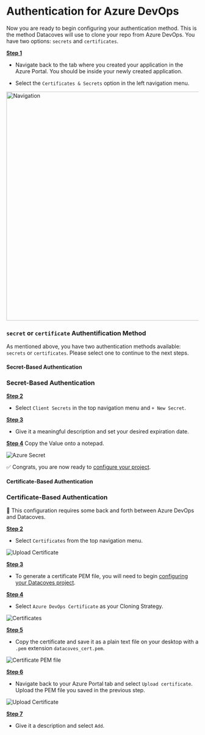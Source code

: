 # Authentication for Azure DevOps 

Now you are ready to begin configuring your authentication method. This is the method Datacoves will use to clone your repo from Azure DevOps. You have two options: `secrets` and `certificates`.

<u>**Step 1**</u> 

- Navigate back to the tab where you created your application in the Azure Portal. You should be inside your newly created application.

- Select the `Certificates & Secrets` option in the left navigation menu.

<img src="/how-tos/datacoves/assets/azure_devops_secret_nav.jpg" alt="Navigation" width="800" height="600" />

### `secret` or `certificate` Authentification Method

As mentioned above, you have two authentication methods available: `secrets` or `certificates`. Please select one to continue to the next steps.

<!-- tabs:start -->

#### **Secret-Based Authentication**

### Secret-Based Authentication

<u>**Step 2**</u> 

- Select `Client Secrets` in the top navigation menu and `+ New Secret`.

<u>**Step 3**</u> 

- Give it a meaningful description and set your desired expiration date.

<u>**Step 4**</u> Copy the Value onto a notepad.

<img src="/how-tos/datacoves/assets/azure_devops_secret.jpg" alt="Azure Secret" />

✅ Congrats, you are now ready to [configure your project](how-tos/datacoves/how_to_projects.md).

#### **Certificate-Based Authentication**

### Certificate-Based Authentication

🚨 This configuration requires some back and forth between Azure DevOps and Datacoves.

<u>**Step 2**</u>

- Select `Certificates` from the top navigation menu.

<img src="/how-tos/datacoves/assets/azure_devops_upload_certificate.png" alt="Upload Certificate" />

<u>**Step 3**</u> 

- To generate a certificate PEM file, you will need to begin [configuring your Datacoves project](how-tos/datacoves/how_to_projects.md). 

<u>**Step 4**</u>

- Select `Azure DevOps Certificate` as your Cloning Strategy. 

<img src="/how-tos/datacoves/assets/azure_devops_certificate.jpg" alt="Certificates" />

<u>**Step 5**</u>

- Copy the certificate and save it as a plain text file on your desktop with a `.pem` extension `datacoves_cert.pem`.

<img src="/how-tos/datacoves/assets/azure_devops_certificate_copy.jpg" alt="Certificate PEM file" />

<u>**Step 6**</u>

- Navigate back to your Azure Portal tab and select `Upload certificate`. Upload the PEM file you saved in the previous step.

<img src="/how-tos/datacoves/assets/azure_devops_upload_certificate.png" alt="Upload Certificate" />

<u>**Step 7**</u>

- Give it a description and select `Add`.

<!-- tabs:end -->


